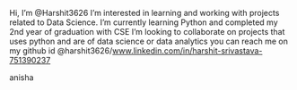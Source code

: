  Hi, I’m @Harshit3626
 I’m interested in learning and working with projects related to Data Science.
 I’m currently learning Python and completed my 2nd year of graduation with CSE
 I’m looking to collaborate on projects that uses python and are of data science or data analytics
 you can reach me on my github id @harshit3626/www.linkedin.com/in/harshit-srivastava-751390237

<!---
Harshit3626/Harshit3626 is a ✨ special ✨ repository because its `README.md` (this file) appears on your GitHub profile.
You can click the Preview link to take a look at your changes.
--->
anisha
